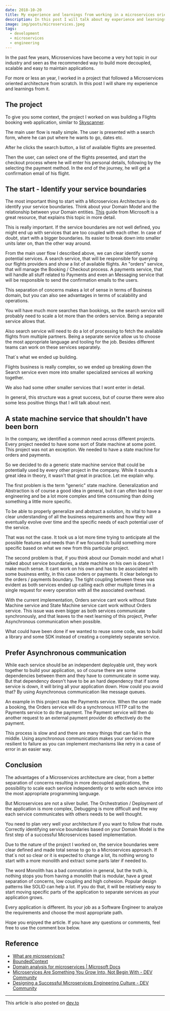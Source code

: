 ```yaml
---
date: 2018-10-20
title: My experience and learnings from working in a microservices oriented project
description: In this post I will talk about my experience and learnings from working in a Flights Booking application, following a microservices oriented architecture.
image: img/posts/microservices.jpeg
tags:
  - development
  - microservices
  - engineering
---
```


In the past few years, Microservices have become a very hot topic in our industry and seen as the recommended way to build more decoupled, scalable and easy to maintain applications.

For more or less an year, I worked in a project that followed a Microservices oriented architecture from scratch.
In this post I will share my experience and learnings from it.

## The project

To give you some context, the project I worked on was building a Flights booking web application, similar to [Skyscanner](https://www.skyscanner.net/).

The main user flow is really simple. The user is presented with a search form, where he can put where he wants to go, dates etc.

After he clicks the search button, a list of available flights are presented.

Then the user, can select one of the flights presented, and start the checkout process where he will enter his personal details, following by the selecting the payment method. In the end of the journey, he will get a confirmation email of his flight.

## The start - Identify your service boundaries

The most important thing to start with a Microservices Architecture is do identify your service boundaries. Think about your Domain Model and the relationship between your Domain entities. [This](https://docs.microsoft.com/en-us/azure/architecture/microservices/domain-analysis) guide from Microsoft is a great resource, that explains this topic in more detail.

This is really important. If the service boundaries are not well defined, you might end up with services that are too coupled with each other. In case of doubt, start with a bigger boundaries. Its easier to break down into smaller units later on, than the other way around.

From the main user flow I described above, we can clear identify some potential services. A search service, that will be responsible for querying our flights providers and show a list of available flights. An "orders" service, that will manage the Booking / Checkout process. A payments service, that will handle all stuff related to Payments and even an Messaging service that will be responsible to send the confirmation emails to the users.

This separation of concerns makes a lot of sense in terms of Business domain, but you can also see advantages in terms of scalability and operations.

You will have much more searches than bookings, so the search service will probably need to scale a lot more than the orders service. Being a separate service allows that.

Also search service will need to do a lot of processing to fetch the available flights from multiple partners. Being a separate service allow us to choose the most appropriate language and tooling for the job. Besides different teams can work on these services separately.

That´s what we ended up building.

Flights business is really complex, so we ended up breaking down the Search service even more into smaller specialized services all working together.

We also had some other smaller services that I wont enter in detail.

In general, this structure was a great success, but of course there were also some less positive things that I will talk about next.

## A state machine service that shouldn't have been born

In the company, we identified a common need across different projects. Every project needed to have some sort of State machine at some point. This project was not an exception. We needed to have a state machine for orders and payments.

So we decided to do a generic state machine service that could be potentially used by every other project in the company. While it sounds a great idea in theory, it wasn't that great in practice. Let me explain why.

The first problem is the term "generic" state machine. Generalization and Abstraction is of course a good idea in general, but it can often lead to over engineering and be a lot more complex and time consuming than doing something a little more specific.

To be able to properly generalize and abstract a solution, its vital to have a clear understanding of all the business requirements and how they will eventually evolve over time and the specific needs of each potential user of the service.

That was not the case. It took us a lot more time trying to anticipate all the possible features and needs than if we focused to build something more specific based on what we new from this particular project.

The second problem is that, if you think about our Domain model and what I talked about service boundaries, a state machine on his own is doesn't make much sense. It cant work on his own and has to be associated with some business entity, in this case orders or payments. It clear belongs to the orders / payments boundary.
The tight coupling between these was evident as both services ended up calling each other multiple times in a single request for every operation with all the associated overhead.

With the current implementation, Orders service cant work without State Machine service and State Machine service cant work without Orders service. This issue was even bigger as both services communicate synchronously, and that leaves to the next learning of this project, Prefer Asynchronous communication when possible.

What could have been done if we wanted to reuse some code, was to build a library and some SDK instead of creating a completely separate service.

## Prefer Asynchronous communication

While each service should be an independent deployable unit, they work together to build your application, so of course there are some dependencies between them and they have to communicate in some way. But that dependency doesn't have to be an hard dependency that if some service is down, it will bring all your application down.
How could you avoid that? By using Asynchronous communication like message queues.

An example in this project was the Payments service. When the user made a booking, the Orders service will do a synchronous HTTP call to the Payments service to do the payment. The Payment service will then do another request to an external payment provider do effectively do the payment.

This process is slow and and there are many things that can fail in the middle. Using asynchronous communication makes your services more resilient to failure as you can implement mechanisms like retry in a case of error in an easier way.

## Conclusion

The advantages of a Microservices architecture are clear, from a better separation of concerns resulting in more decoupled applications, the possibility to scale each service independently or to write each service into the most appropriate programming language.

But Microservices are not a silver bullet. The Orchestration / Deployment of the application is more complex, Debugging is more difficult and the way each service communicates with others needs to be well thought.

You need to plan very well your architecture if you want to follow that route. Correctly identifying service boundaries based on your Domain Model is the first step of a successful Microservices based implementation.

Due to the nature of the project I worked on, the service boundaries were clear defined and made total sense to go to a Microservices approach. If that´s not so clear or it is expected to change a lot, Its nothing wrong to start with a more monolith and extract some parts later if needed to.

The word Monolith has a bad connotation in general, but the truth is, nothing stops you from having a monolith that is modular, have a great separation of concerns, low coupling and high cohesion. Popular design patterns like SOLID can help a lot. If you do that, it will be relatively easy to start moving specific parts of the application to separate services as your application grows.

Every application is different. Its your job as a Software Engineer to analyze the requirements and choose the most appropriate path.

Hope you enjoyed the article. If you have any questions or comments, feel free to use the comment box below.

## Reference

- [What are microservices?](https://microservices.io/)
- [BoundedContext](https://martinfowler.com/bliki/BoundedContext.html)
- [Domain analysis for microservices | Microsoft Docs](https://docs.microsoft.com/en-us/azure/architecture/microservices/domain-analysis)
- [Microservices Are Something You Grow Into, Not Begin With - DEV Community](https://dev.to/nickjj/microservices-are-something-you-grow-into-not-begin-with-2llj)
- [Designing a Successful Microservices Engineering Culture - DEV Community](https://dev.to/jakelumetta/designing-a-successful-microservices-engineering-culture-3n07)

---

This article is also posted on [dev.to](https://dev.to/brpaz/my-experience-and-learnings-from-working-in-a-microservices-oriented-project-li5)
